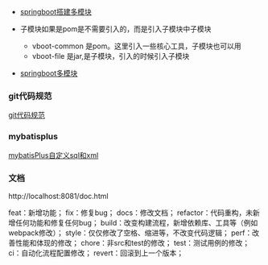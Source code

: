 
* [springboot搭建多模块](https://blog.csdn.net/qq_37604508/article/details/83047198)
* 子模块如果是pom是不需要引入的，而是引入子模块中子模块
  * vboot-common 是pom。这里引入一些核心工具，子模块也可以用
  * vboot-file 是jar,是子模块，引入的时候引入子模块
  
  

* [springboot多模块](https://blog.csdn.net/weixin_33347597/article/details/81039153)


### git代码规范
[git代码规范](https://blog.csdn.net/ligang2585116/article/details/80284819)


### mybatisplus
[mybatisPlus自定义sql和xml](https://blog.csdn.net/weixin_42657363/article/details/106842082)


### 文档
http://localhost:8081/doc.html

feat：新增功能；
fix：修复bug；
docs：修改文档；
refactor：代码重构，未新增任何功能和修复任何bug；
build：改变构建流程，新增依赖库、工具等（例如webpack修改）；
style：仅仅修改了空格、缩进等，不改变代码逻辑；
perf：改善性能和体现的修改；
chore：非src和test的修改；
test：测试用例的修改；
ci：自动化流程配置修改；
revert：回滚到上一个版本；
